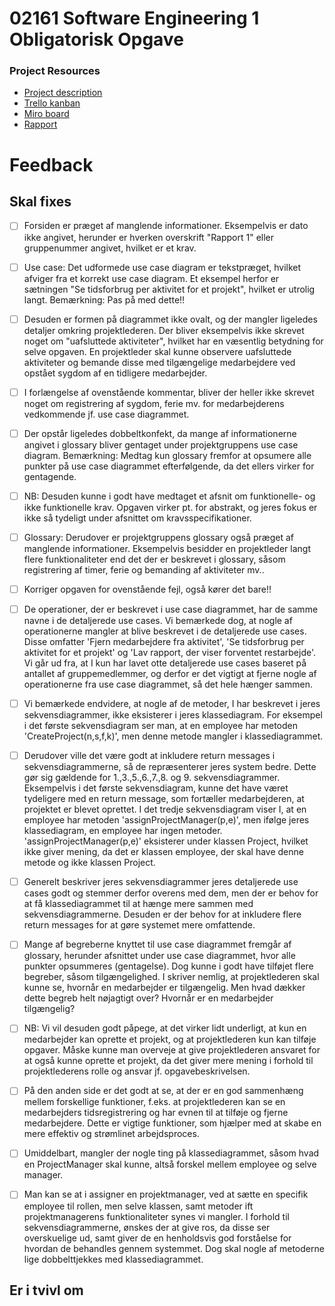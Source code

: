 # 02161 Software Engineering 1 Obligatorisk Opgave

### Project Resources
- [Project description](docs/projectDesc.md)
- [Trello kanban](https://trello.com/b/w3Dal5rF)
- [Miro board](https://miro.com/app/board/uXjVPg4gMsk=/)
- [Rapport](https://www.overleaf.com/project/6405fd846e665ed26e9029e9)

# Feedback

## Skal fixes
- [ ] Forsiden er præget af manglende informationer. Eksempelvis er dato ikke angivet, herunder er hverken overskrift "Rapport 1" eller gruppenummer angivet, hvilket er et krav. 
- [ ] Use case: Det udformede use case diagram er tekstpræget, hvilket afviger fra et korrekt use case diagram. Et eksempel herfor er sætningen "Se tidsforbrug per aktivitet for et projekt", hvilket er utrolig langt. Bemærkning: Pas på med dette!! 
- [ ] Desuden er formen på diagrammet ikke ovalt, og der mangler ligeledes detaljer omkring projektlederen. Der bliver eksempelvis ikke skrevet noget om "uafsluttede aktiviteter", hvilket har en væsentlig betydning for selve opgaven. En projektleder skal kunne observere uafsluttede aktiviteter og bemande disse med tilgængelige medarbejdere ved opstået sygdom af en tidligere medarbejder. 
- [ ] I forlængelse af ovenstående kommentar, bliver der heller ikke skrevet noget om registrering af sygdom, ferie mv. for medarbejderens vedkommende jf. use case diagrammet. 
- [ ] Der opstår ligeledes dobbeltkonfekt, da mange af informationerne angivet i glossary bliver gentaget under projektgruppens use case diagram. Bemærkning: Medtag kun glossary fremfor at opsumere alle punkter på use case diagrammet efterfølgende, da det ellers virker for gentagende. 
- [ ] NB: Desuden kunne i godt have medtaget et afsnit om funktionelle- og ikke funktionelle krav. Opgaven virker pt. for abstrakt, og jeres fokus er ikke så tydeligt under afsnittet om kravsspecifikationer. 
- [ ] Glossary: Derudover er projektgruppens glossary også præget af manglende informationer. Eksempelvis besidder en projektleder langt flere funktionaliteter end det der er beskrevet i glossary, såsom registrering af timer, ferie og bemanding af aktiviteter mv.. 
- [ ] Korriger opgaven for ovenstående fejl, også kører det bare!!
- [ ] De operationer, der er beskrevet i use case diagrammet, har de samme navne i de detaljerede use cases. Vi bemærkede dog, at nogle af operationerne mangler at blive beskrevet i de detaljerede use cases. Disse omfatter 'Fjern medarbejdere fra aktivitet', 'Se tidsforbrug per aktivitet for et projekt' og 'Lav rapport, der viser forventet restarbejde'. Vi går ud fra, at I kun har lavet otte detaljerede use cases baseret på antallet af gruppemedlemmer, og derfor er det vigtigt at fjerne nogle af operationerne fra use case diagrammet, så det hele hænger sammen. 
- [ ] Vi bemærkede endvidere, at nogle af de metoder, I har beskrevet i jeres sekvensdiagrammer, ikke eksisterer i jeres klassediagram. For eksempel i det første sekvensdiagram ser man, at en employee har metoden 'CreateProject(n,s,f,k)', men denne metode mangler i klassediagrammet. 
- [ ] Derudover ville det være godt at inkludere return messages i sekvensdiagrammerne, så de repræsenterer jeres system bedre. Dette gør sig gældende for 1.,3.,5.,6.,7.,8. og 9. sekvensdiagrammer. Eksempelvis i det første sekvensdiagram, kunne det have været tydeligere med en return message, som fortæller medarbejderen, at projektet er blevet oprettet. I det tredje sekvensdiagram viser I, at en employee har metoden 'assignProjectManager(p,e)', men ifølge jeres klassediagram, en employee har ingen metoder. 'assignProjectManager(p,e)' eksisterer under klassen Project, hvilket ikke giver mening, da det er klassen employee, der skal have denne metode og ikke klassen Project. 
- [ ] Generelt beskriver jeres sekvensdiagrammer jeres detaljerede use cases godt og stemmer derfor overens med dem, men der er behov for at få klassediagrammet til at hænge mere sammen med sekvensdiagrammerne. Desuden er der behov for at inkludere flere return messages for at gøre systemet mere omfattende.
- [ ] Mange af begreberne knyttet til use case diagrammet fremgår af glossary, herunder afsnittet under use case diagrammet, hvor alle punkter opsummeres (gentagelse). Dog kunne i godt have tilføjet flere begreber, såsom tilgængelighed. I skriver nemlig, at projektlederen skal kunne se, hvornår en medarbejder er tilgængelig. Men hvad dækker dette begreb helt nøjagtigt over? Hvornår er en medarbejder tilgængelig? 
- [ ] NB: Vi vil desuden godt påpege, at det virker lidt underligt, at kun en medarbejder kan oprette et projekt, og at projektlederen kun kan tilføje opgaver. Måske kunne man overveje at give projektlederen ansvaret for at også kunne oprette et projekt, da det giver mere mening i forhold til projektlederens rolle og ansvar jf. opgavebeskrivelsen. 
- [ ] På den anden side er det godt at se, at der er en god sammenhæng mellem forskellige funktioner, f.eks. at projektlederen kan se en medarbejders tidsregistrering og har evnen til at tilføje og fjerne medarbejdere. Dette er vigtige funktioner, som hjælper med at skabe en mere effektiv og strømlinet arbejdsproces.
- [ ] Umiddelbart, mangler der nogle ting på klassediagrammet, såsom hvad en ProjectManager skal kunne, altså forskel mellem employee og selve manager. 
- [ ] Man kan se at i assigner en projektmanager, ved at sætte en specifik employee til rollen, men selve klassen, samt metoder ift projektmanagerens funktionaliteter synes vi mangler. I forhold til sekvensdiagrammerne, ønskes der at give ros, da disse ser overskuelige ud, samt giver de en henholdsvis god forståelse for hvordan de behandles gennem systemmet. Dog skal nogle af metoderne lige dobbelttjekkes med klassediagrammet.


## Er i tvivl om


